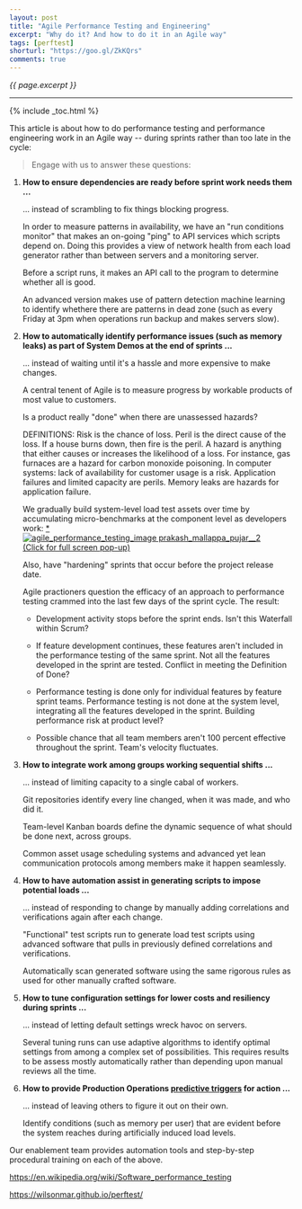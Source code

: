 ```yaml
---
layout: post
title: "Agile Performance Testing and Engineering"
excerpt: "Why do it? And how to do it in an Agile way"
tags: [perftest]
shorturl: "https://goo.gl/ZkKQrs"
comments: true
---
```

<i>{{ page.excerpt }}</i>
<hr />

{% include _toc.html %}

This article is about how to do performance testing and performance engineering work
in an Agile way -- during sprints rather than too late in the cycle:

> Engage with us to answer these questions:

1. **How to ensure dependencies are ready before sprint work needs them ...**

   ... instead of scrambling to fix things blocking progress.

   In order to measure patterns in availability,
   we have an "run conditions monitor" that makes an on-going "ping" to API services which scripts depend on.
   Doing this provides a view of network health from each load generator rather than between servers
   and a monitoring server. 

   Before a script runs, it makes an API call to the program to determine whether all is good.
   
   An advanced version makes use of pattern detection machine learning to identify whethere there
   are patterns in dead zone (such as every Friday at 3pm when operations run backup 
   and makes servers slow).

2. **How to automatically identify performance issues (such as memory leaks) as part of System Demos at the end of sprints ...**

   ... instead of waiting until it's a hassle and more expensive to make changes.

   A central tenent of Agile is to measure progress by workable products of most value to customers.

   Is a product really "done" when there are unassessed hazards?

   DEFINITIONS: Risk is the chance of loss. Peril is the direct cause of the loss. If a house burns down, then fire is the peril. A hazard is anything that either causes or increases the likelihood of a loss. 
   For instance, gas furnaces are a hazard for carbon monoxide poisoning.
   In computer systems: lack of availability for customer usage is a risk. 
   Application failures and limited capacity are perils. 
   Memory leaks are hazards for application failure.

   We gradually build system-level load test assets over time
   by accumulating micro-benchmarks at the component level as developers work:
   <a target="_blank" title="by Prakash Mallappa Pujar" href="https://www.scrumalliance.org/community/articles/2013/2013-may/agile-performance-testing-an-experimental-approach">*</a><br />
   <a target="_blank" title="by Prakash Mallappa Pujar" href="https://cloud.githubusercontent.com/assets/300046/24324628/2b35fe50-1160-11e7-9f15-cbbbf3b94536.jpeg">
   <img alt="agile_performance_testing_image prakash_mallappa_pujar__2" src="https://cloud.githubusercontent.com/assets/300046/24324628/2b35fe50-1160-11e7-9f15-cbbbf3b94536.jpeg"><br />(Click for full screen pop-up)</a>

   Also, have "hardening" sprints that occur before the project release date.

   Agile practioners question the efficacy of an approach to performance testing
   crammed into the last few days of the sprint cycle. The result:

   * Development activity stops before the sprint ends. Isn't this Waterfall within Scrum?

   * If feature development continues, these features aren't included in the performance testing of the same sprint. Not all the features developed in the sprint are tested. Conflict in meeting the Definition of Done?

   * Performance testing is done only for individual features by feature sprint teams. Performance testing is not done at the system level, integrating all the features developed in the sprint. Building performance risk at product level?

   * Possible chance that all team members aren't 100 percent effective throughout the sprint. Team's velocity fluctuates.


3. **How to integrate work among groups working sequential shifts ...**

   ... instead of limiting capacity to a single cabal of workers.

   Git repositories identify every line changed, when it was made, and who did it.

   Team-level Kanban boards define the dynamic sequence of what should be done next, across groups.

   Common asset usage scheduling systems and advanced yet lean communication protocols among members
   make it happen seamlessly.

4. **How to have automation assist in generating scripts to impose potential loads ...**

   ... instead of responding to change by manually adding correlations and verifications again after each change.

   "Functional" test scripts run to generate load test scripts using advanced software that
   pulls in previously defined correlations and verifications.

   Automatically scan generated software using the same rigorous rules as used for 
   other manually crafted software.

5. **How to tune configuration settings for lower costs and resiliency during sprints ...**

   ... instead of letting default settings wreck havoc on servers.

   Several tuning runs can use adaptive algorithms to identify optimal settings from among a complex set of possibilities. This requires results to be assess mostly automatically rather than depending upon
   manual reviews all the time.

6. **How to provide Production Operations <a href="#Predictive">predictive triggers</a> for action ...**

   ... instead of leaving others to figure it out on their own.

   Identify conditions (such as memory per user) that are evident 
   before the system reaches during artificially induced load levels.

Our enablement team provides automation tools and step-by-step procedural training on each of the above.


<a name="[1]"></a>
https://en.wikipedia.org/wiki/Software_performance_testing

https://wilsonmar.github.io/perftest/
